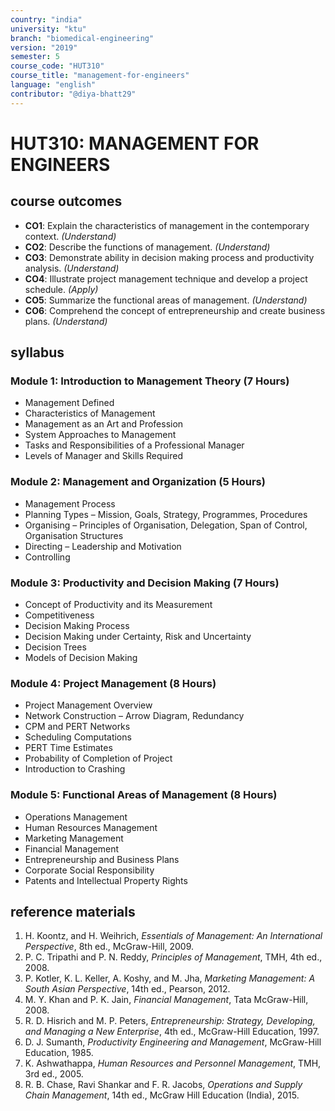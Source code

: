 ```yaml
---
country: "india"
university: "ktu"
branch: "biomedical-engineering"
version: "2019"
semester: 5
course_code: "HUT310"
course_title: "management-for-engineers"
language: "english"
contributor: "@diya-bhatt29"
---
```


# HUT310: MANAGEMENT FOR ENGINEERS

## course outcomes

- **CO1**: Explain the characteristics of management in the contemporary context. *(Understand)*
- **CO2**: Describe the functions of management. *(Understand)*
- **CO3**: Demonstrate ability in decision making process and productivity analysis. *(Understand)*
- **CO4**: Illustrate project management technique and develop a project schedule. *(Apply)*
- **CO5**: Summarize the functional areas of management. *(Understand)*
- **CO6**: Comprehend the concept of entrepreneurship and create business plans. *(Understand)*

## syllabus

### Module 1: Introduction to Management Theory (7 Hours)

- Management Defined  
- Characteristics of Management  
- Management as an Art and Profession  
- System Approaches to Management  
- Tasks and Responsibilities of a Professional Manager  
- Levels of Manager and Skills Required  

### Module 2: Management and Organization (5 Hours)

- Management Process  
- Planning Types – Mission, Goals, Strategy, Programmes, Procedures  
- Organising – Principles of Organisation, Delegation, Span of Control, Organisation Structures  
- Directing – Leadership and Motivation  
- Controlling  

### Module 3: Productivity and Decision Making (7 Hours)

- Concept of Productivity and its Measurement  
- Competitiveness  
- Decision Making Process  
- Decision Making under Certainty, Risk and Uncertainty  
- Decision Trees  
- Models of Decision Making  

### Module 4: Project Management (8 Hours)

- Project Management Overview  
- Network Construction – Arrow Diagram, Redundancy  
- CPM and PERT Networks  
- Scheduling Computations  
- PERT Time Estimates  
- Probability of Completion of Project  
- Introduction to Crashing  

### Module 5: Functional Areas of Management (8 Hours)

- Operations Management  
- Human Resources Management  
- Marketing Management  
- Financial Management  
- Entrepreneurship and Business Plans  
- Corporate Social Responsibility  
- Patents and Intellectual Property Rights  

## reference materials

1. H. Koontz, and H. Weihrich, *Essentials of Management: An International Perspective*, 8th ed., McGraw-Hill, 2009.  
2. P. C. Tripathi and P. N. Reddy, *Principles of Management*, TMH, 4th ed., 2008.  
3. P. Kotler, K. L. Keller, A. Koshy, and M. Jha, *Marketing Management: A South Asian Perspective*, 14th ed., Pearson, 2012.  
4. M. Y. Khan and P. K. Jain, *Financial Management*, Tata McGraw-Hill, 2008.  
5. R. D. Hisrich and M. P. Peters, *Entrepreneurship: Strategy, Developing, and Managing a New Enterprise*, 4th ed., McGraw-Hill Education, 1997.  
6. D. J. Sumanth, *Productivity Engineering and Management*, McGraw-Hill Education, 1985.  
7. K. Ashwathappa, *Human Resources and Personnel Management*, TMH, 3rd ed., 2005.  
8. R. B. Chase, Ravi Shankar and F. R. Jacobs, *Operations and Supply Chain Management*, 14th ed., McGraw Hill Education (India), 2015.  
